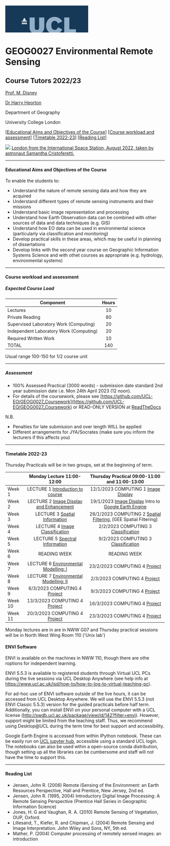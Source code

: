![UCL](docs/images//ucl_logo.png)

# GEOG0027 Environmental Remote Sensing

## Course Tutors 2022/23

[Prof. M. Disney](http://www2.geog.ucl.ac.uk/~mdisney)

[Dr Harry Heorton](mailto:h.heorton@ucl.ac.uk)


Department of Geography
    
University College London
    
    
[[Educational Aims and Objectives of the Course](#Education)]  [[Course workload and assessment](#workload)]  [[Timetable 2022-23](#Timetable)]   [[Reading List](#ReadingList)]

![](docs/images/Mission_Minerva_Big_Picture_London.jpg)
[London from the International Space Station, August 2022, taken by astronaut Samantha Cristoferetti.](https://www.esa.int/ESA_Multimedia/Images/2022/09/Mission_Minerva_Big_Picture_London#.Y7P38Vr0nwQ.link)

-----------------------------------


#### <a name="Education">Educational Aims and Objectives of the Course</a>

 To enable the students to: 
 
+ Understand the nature of remote sensing data and how they are acquired
+ Understand different types of remote sensing instruments and their missions
+ Understand basic image representation and processing
+ Understand how Earth Observation data can be combined with other sources of data and data techniques (e.g. GIS)
+ Understand how EO data can be used in environmental science (particularly via classification and monitoring)
+ Develop practical skills in these areas, which may be useful in planning of dissertations
+ Develop links with the second year course on Geographic Information Systems Science and with othet courses as appropriate (e.g. hydrology, environmental systems)

-----------------------------------


#### <a name="workload">Course workload and assessment</a>

##### Expected Course Load

|Component 	|Hours|
|-------  | :--------:|
| Lectures | 	10|
|Private Reading 	|80
|Supervised Laboratory Work (Computing) |	20|
|Independent Laboratory Work (Computing) |	20|
|Required Written Work |	10|
|TOTAL |	140|

Usual range 100-150 for 1/2 course unit 


-----------------------------------


##### Assessment

+ 100% Assessed Practical (3000 words) - submission date standard 2nd year submission date i.e. Mon 24th April 2023 (12 noon).
+ For details of the coursework, please see [https://github.com/UCL-EO/GEOG0027_Coursework](https://github.com/UCL-EO/GEOG0027_Coursework) or READ-ONLY VERSION at [ReadTheDocs](https://geog0027-coursework-2020-2021.readthedocs.io/en/latest/)

N.B.

- Penalties for late submission and over length WILL be applied
- Different arrangements for JYA/Socrates (make sure you inform the lecturers if this affects you)

-----------------------------------


#### <a name="Timetable">Timetable 2022-23</a>
Thursday Practicals will be in two groups, set at the beginning of term.


|  | Monday Lecture 11:00-12:00 | Thursday Practical 09:00-11:00 and 11:00-13:00 |
| ------------------- | :-------------------: | :-----------------: | 
| Week 1 |  LECTURE 1 [Introduction to course](https://moodle.ucl.ac.uk/course/view.php?id=26363&section=5) | 12/1/2023 COMPUTING 1 [Image Display](docs/ImageDisplay.ipynb) |
| Week 2 | LECTURE 2 [Image Display and Enhancement](https://moodle.ucl.ac.uk/course/view.php?id=26363&section=6) | 19/1/2023 [Image Display](docs/ImageDisplay.ipynb) Intro to [Google Earth Engine](docs/Intro_to_GEE.ipynb) |
| Week 3 | LECTURE 3 [Spatial Information](https://moodle.ucl.ac.uk/course/view.php?id=26363&section=7) | 26/1/2023 COMPUTING 2 [Spatial Filtering](docs/SpatialFiltering.ipynb), [GEE Spatial Filtering] |
| Week 4  | LECTURE 4 [Image Classification](https://moodle.ucl.ac.uk/course/view.php?id=26363&section=8) | 2/2/2023 COMPUTING 3 [Classification](docs/Classification.ipynb) | 
| Week 5 | LECTURE 5 [Spectral Information](https://moodle.ucl.ac.uk/course/view.php?id=26363&section=9) | 9/2/2023 COMPUTING 3 [Classification](docs/Classification.ipynb)  |
| Week 6 | READING WEEK | READING WEEK |
| Week 7 | LECTURE 6 [Environmental Modelling: I](https://moodle.ucl.ac.uk/course/view.php?id=26363&section=10) | 23/2/2023  COMPUTING 4 [Project](https://github.com/UCL-EO/GEOG0027_Coursework) |
| Week 8 | LECTURE 7 [Environmental Modelling: II](https://moodle.ucl.ac.uk/course/view.php?id=26363&section=11)  | 2/3/2023 COMPUTING 4 [Project](https://github.com/UCL-EO/GEOG0027_Coursework)| 
| Week 9 | 6/3/2023 COMPUTING 4 [Project](https://github.com/UCL-EO/GEOG0027_Coursework) | 9/3/2023 COMPUTING 4 [Project](https://github.com/UCL-EO/GEOG0027_Coursework)| 
| Week 10 | 13/3/2023 COMPUTING 4 [Project](https://github.com/UCL-EO/GEOG0027_Coursework)| 16/3/2023 COMPUTING 4 [Project](https://github.com/UCL-EO/GEOG0027_Coursework)| 
| Week 11 | 20/3/2023 COMPUTING 4 [Project](https://github.com/UCL-EO/GEOG0027_Coursework) | 23/3/2023 COMPUTING 4  [Project](https://github.com/UCL-EO/GEOG0027_Coursework)|  

Monday lectures are in are in NWW G07 and Thursday practical sessions will be in North West Wing Room 110 ('Unix lab')

#### ENVI Software
ENVI is available on the machines in NWW 110, though there are othe roptions for independent learning.

ENVI 5.5.3 is available to registered students through Virtual UCL PCs during the live sessions via UCL Desktop Anywhere (see help info at https://www.ucl.ac.uk/isd/how-to/how-to-log-to-virtual-teaching-pc). 

For ad-hoc use of ENVI software outside of the live hours, it can be accessed from UCL Desktop Anywhere. We will use the ENVI 5.5.3  (not ENVI Classic 5.5.3) version for the guided practicals before half term. Additionally, you can install ENVI on your personal computer with a UCL license (http://swdb.ucl.ac.uk/package/view/id/142?filter=envi). However, support might be limited from the teaching staff. Thus, we recommend using Desktop@UCL during the term time for best support and accessibility. 

Google Earth Engine is accessed from within IPython notebook. These can be easily run on [UCL jupyter hub](https://jupyter.data-science.rc.ucl.ac.uk/), accessible using a standard UCL login. The notebooks can also be used wthin a open-source conda distribution, though setting up all the libraries can be cumbersome and staff will not have the time to support this.


-----------------------------------


#### <a name="ReadingList">Reading List</a>

- Jensen, John R. (2006) Remote iSensing of the Environment: an Earth Resources Perspective, Hall and Prentice, New Jersey, 2nd ed.
- Jensen, John R. (1995, 2004) Introductory Digital Image Processing: A Remote Sensing Perspective (Prentice Hall Series in Geographic Information Science)
- Jones, H. G and Vaughan, R. A. (2010) Remote Sensing of Vegetation, OUP, Oxford.
- Lillesand, T., Kiefer, R. and Chipman, J. (2004) Remote Sensing and Image Interpretation. John Wiley and Sons, NY, 5th ed.
- Mather, P. (2004) Computer processing of remotely sensed images: an introduction 

